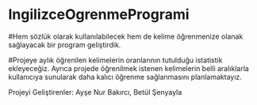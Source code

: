 # IngilizceOgrenmeProgrami

#Hem sözlük olarak kullanılabilecek hem de kelime öğrenmenize olanak sağlayacak bir program geliştirdik.

#Projeye aylık öğrenilen kelimelerin oranlarının tutulduğu istatistik ekleyeceğiz.
Ayrıca projede öğrenilmek istenen kelimelerin belli aralıklarla kullanıcıya sunularak daha kalıcı öğrenme sağlanmasını planlamaktayız.

Projeyi Geliştirenler:
Ayşe Nur Bakırcı,
Betül Şenyayla
